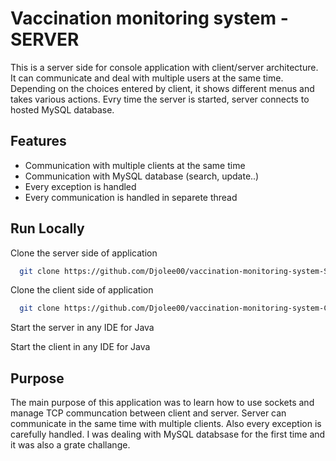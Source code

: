 
# Vaccination monitoring system - SERVER

This is a server side for console application with client/server architecture. It can communicate and deal with multiple users at the same time. Depending on the choices entered by client, it shows different menus and takes various actions. Evry time the server is started, server connects to hosted MySQL database.


## Features

- Communication with multiple clients at the same time
- Communication with MySQL database (search, update..)
- Every exception is handled
- Every communication is handled in separete thread


## Run Locally

Clone the server side of application

```bash
  git clone https://github.com/Djolee00/vaccination-monitoring-system-SERVER.git
```

Clone the client side of application

```bash
  git clone https://github.com/Djolee00/vaccination-monitoring-system-CLIENT.git
```

Start the server in any IDE for Java



Start the client in any IDE for Java




## Purpose 

The main purpose of this application was to learn how to use sockets and manage TCP communcation between client and server. Server can communicate in the same time with multiple clients. Also every exception is carefully handled. I was dealing with MySQL databsase for the first time and it was also a grate challange.